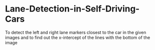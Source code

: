 # Lane-Detection-in-Self-Driving-Cars
To detect the left and right lane markers closest to the car in the given images and to find out the x-intercept of the lines with the bottom of the image
